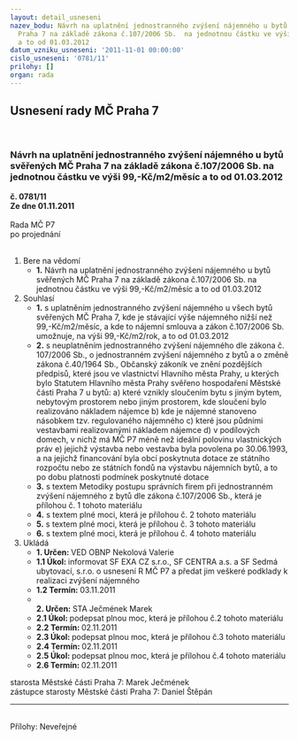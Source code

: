 ```yaml
---
layout: detail_usneseni
nazev_bodu: Návrh na uplatnění jednostranného zvýšení nájemného u bytů svěřených MČ
  Praha 7 na základě zákona č.107/2006 Sb.  na jednotnou částku ve výši 99,-Kč/m2/měsíc
  a to od 01.03.2012
datum_vzniku_usneseni: '2011-11-01 00:00:00'
cislo_usneseni: '0781/11'
prilohy: []
organ: rada
---
```

<div id="ucUsn_pList" class="usn">
	<span><h2>Usnesení rady MČ Praha 7 </h2>
<br></span><div class="standBody">
<span><h3>Návrh na uplatnění jednostranného zvýšení nájemného u bytů svěřených MČ Praha 7 na základě zákona č.107/2006 Sb.  na jednotnou částku ve výši 99,-Kč/m2/měsíc a to od 01.03.2012</h3></span><div class="center">
		<strong>č. 0781/11</strong><br>
	</div>
<div class="center">
		<strong>Ze dne 01.11.2011</strong><br><br>
	</div>Rada MČ P7<br> po projednání<br><br><ol>
<li>Bere na vědomí<ul><li>
<strong>1.</strong> Návrh na uplatnění jednostranného zvýšení nájemného u bytů svěřených MČ Praha 7 na základě zákona č.107/2006 Sb.  na jednotnou částku ve výši 99,-Kč/m2/měsíc a to od 01.03.2012</li></ul>
</li>
<li>Souhlasí<ul>
<li>
<strong>1.</strong> s uplatněním jednostranného zvýšení nájemného u všech bytů svěřených MČ Praha 7, kde je stávající výše nájemného nižší než 99,-Kč/m2/měsíc, a kde to nájemní smlouva a zákon č.107/2006 Sb. umožnuje, na výši 99,-Kč/m2/rok,  a to od 01.03.2012</li>
<li>
<strong>2.</strong> s neuplatněním jednostranného zvýšení nájemného dle zákona č. 107/2006 Sb., o jednostranném zvýšení nájemného z bytů a o změně zákona č.40/1964 Sb., Občanský zákoník ve znění pozdějších předpisů, které jsou ve vlastnictví Hlavního města Prahy, u kterých bylo Statutem Hlavního města Prahy svěřeno hospodaření Městské části Praha 7 u bytů:                                                                                                                                                                          a) které vznikly sloučením bytu s jiným bytem, nebytovým prostorem nebo jiným prostorem, kde sloučení bylo realizováno nákladem nájemce                                        b) kde je nájemné stanoveno násobkem tzv. regulovaného nájemného                           c) které jsou půdními vestavbami realizovanými nákladem nájemce                                                                                                               d)  v podílových domech, v nichž má MČ P7 méně než ideální polovinu vlastnických práv                                                                                                       e) jejichž výstavba nebo vestavba byla povolena po 30.06.1993, a na jejichž financování byla obcí poskytnuta dotace ze státního rozpočtu nebo ze státních  fondů na výstavbu nájemních bytů, a to po dobu platnosti podmínek poskytnuté dotace</li>
<li>
<strong>3.</strong> s textem Metodiky postupu správních firem při jednostranném zvýšení nájemného z bytů dle zákona č.107/2006 Sb., která je přílohou č. 1 tohoto materiálu </li>
<li>
<strong>4.</strong> s textem plné moci, která je přílohou č. 2 tohoto materiálu</li>
<li>
<strong>5.</strong> s textem plné moci, která je přílohou č. 3 tohoto materiálu</li>
<li>
<strong>6.</strong> s textem plné moci, která je přílohou č. 4 tohoto materiálu</li>
</ul>
</li>
<li>Ukládá<ul>
<li>
<strong>1. Určen: </strong>VED OBNP Nekolová Valerie</li>
<li>
<strong>1.1 Úkol: </strong>informovat SF EXA CZ s.r.o., SF CENTRA a.s. a SF Sedmá ubytovací, s.r.o. o usnesení R MČ P7 a předat jim veškeré podklady k realizaci zvýšení nájemného </li>
<li>
<strong>1.2 Termín: </strong>03.11.2011</li>
<li>
<strong><br>2. Určen: </strong>STA Ječmének Marek</li>
<li>
<strong>2.1 Úkol: </strong>podepsat plnou moc, která je přílohou č.2 tohoto materiálu</li>
<li>
<strong>2.2 Termín: </strong>02.11.2011</li>
<li>
<strong>2.3 Úkol: </strong>podepsat plnou moc, která je přílohou č.3 tohoto materiálu</li>
<li>
<strong>2.4 Termín: </strong>02.11.2011</li>
<li>
<strong>2.5 Úkol: </strong>podepsat plnou moc, která je přílohou č.4 tohoto materiálu</li>
<li>
<strong>2.6 Termín: </strong>02.11.2011</li>
</ul>
</li>
</ol>starosta Městské části Praha 7: Marek Ječmének<br>zástupce starosty Městské části Praha 7: Daniel Štěpán <hr>
<br>Přílohy: Neveřejné</div>
</div>